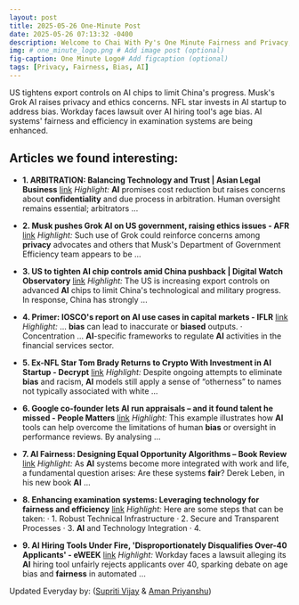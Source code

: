 ```yaml
---
layout: post
title: 2025-05-26 One-Minute Post
date: 2025-05-26 07:13:32 -0400
description: Welcome to Chai With Py's One Minute Fairness and Privacy, which aims to provide you the current happenings in the world of Fairness, Privacy, and AI.
img: # one_minute_logo.png # Add image post (optional)
fig-caption: One Minute Logo# Add figcaption (optional)
tags: [Privacy, Fairness, Bias, AI]
---
```


US tightens export controls on AI chips to limit China's progress. Musk's Grok AI raises privacy and ethics concerns. NFL star invests in AI startup to address bias. Workday faces lawsuit over AI hiring tool's age bias. AI systems' fairness and efficiency in examination systems are being enhanced.

## Articles we found interesting:

- **1. ARBITRATION: Balancing Technology and Trust | Asian Legal Business** [link](https://www.legalbusinessonline.com/features/arbitration-balancing-technology-and-trust)
_Highlight:_ <b>AI</b> promises cost reduction but raises concerns about <b>confidentiality</b> and due process in arbitration. Human oversight remains essential; arbitrators&nbsp;...

- **2. Musk pushes Grok <b>AI</b> on US government, raising ethics issues - AFR** [link](https://www.afr.com/world/north-america/musk-pushes-grok-ai-on-us-government-raising-ethics-issues-20250525-p5m231)
_Highlight:_ Such use of Grok could reinforce concerns among <b>privacy</b> advocates and others that Musk&#39;s Department of Government Efficiency team appears to be&nbsp;...

- **3. US to tighten <b>AI</b> chip controls amid China pushback | Digital Watch Observatory** [link](https://dig.watch/updates/us-to-tighten-ai-chip-controls-amid-china-pushback)
_Highlight:_ The US is increasing export controls on advanced <b>AI</b> chips to limit China&#39;s technological and military progress. In response, China has strongly&nbsp;...

- **4. Primer: IOSCO&#39;s report on <b>AI</b> use cases in capital markets - IFLR** [link](https://www.iflr.com/article/2elusu8sqe7h3r1a0yt4w/capital-markets/primer-ioscos-report-on-ai-use-cases-in-capital-markets)
_Highlight:_ ... <b>bias</b> can lead to inaccurate or <b>biased</b> outputs. · Concentration ... <b>AI</b>-specific frameworks to regulate <b>AI</b> activities in the financial services sector.

- **5. Ex-NFL Star Tom Brady Returns to Crypto With Investment in <b>AI</b> Startup - Decrypt** [link](https://decrypt.co/322051/tom-brady-crypto-investment-ai-startup)
_Highlight:_ Despite ongoing attempts to eliminate <b>bias</b> and racism, <b>AI</b> models still apply a sense of “otherness” to names not typically associated with white&nbsp;...

- **6. Google co-founder lets <b>AI</b> run appraisals – and it found talent he missed - People Matters** [link](https://www.peoplematters.in/news/compensation-benefits/google-co-founder-lets-ai-run-appraisals-and-it-found-talent-he-missed-45693)
_Highlight:_ This example illustrates how <b>AI</b> tools can help overcome the limitations of human <b>bias</b> or oversight in performance reviews. By analysing&nbsp;...

- **7. <b>AI Fairness</b>: Designing Equal Opportunity Algorithms – Book Review** [link](https://www.eurasiareview.com/24052025-ai-fairness-designing-equal-opportunity-algorithms-book-review/)
_Highlight:_ As <b>AI</b> systems become more integrated with work and life, a fundamental question arises: Are these systems <b>fair</b>? Derek Leben, in his new book <b>AI</b>&nbsp;...

- **8. Enhancing examination systems: Leveraging technology for <b>fairness</b> and efficiency** [link](https://businessday.ng/opinion/article/enhancing-examination-systems-leveraging-technology-for-fairness-and-efficiency/)
_Highlight:_ Here are some steps that can be taken: &middot; 1. Robust Technical Infrastructure &middot; 2. Secure and Transparent Processes &middot; 3. <b>AI</b> and Technology Integration &middot; 4.

- **9. <b>AI</b> Hiring Tools Under Fire, &#39;Disproportionately Disqualifies Over-40 Applicants&#39; - eWEEK** [link](https://www.eweek.com/news/workday-discrimination-lawsuit-ai-hiring/)
_Highlight:_ Workday faces a lawsuit alleging its <b>AI</b> hiring tool unfairly rejects applicants over 40, sparking debate on age bias and <b>fairness</b> in automated&nbsp;...


Updated Everyday by: (<a href="https://supritivijay.github.io/">Supriti Vijay</a> & <a href="https://amanpriyanshu.github.io/">Aman Priyanshu</a>)

